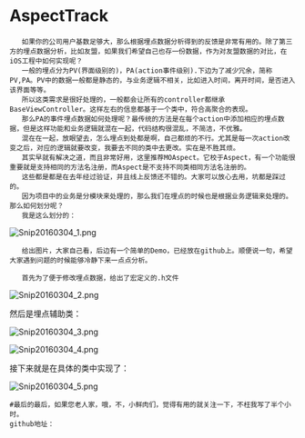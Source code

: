 # AspectTrack
       如果你的公司用户基数足够大，那么根据埋点数据分析得到的反馈是非常有用的。除了第三方的埋点数据分析，比如友盟，如果我们希望自己也存一份数据，作为对友盟数据的对比，在iOS工程中如何实现呢？
       一般的埋点分为PV(界面级别的)，PA(action事件级别).下边为了减少冗余，简称PV,PA。PV中的数据一般都是静态的，与业务逻辑不相关，比如进入时间，离开时间，是否进入该界面等等。
       所以这类需求是很好处理的，一般都会让所有的controller都继承BaseViewController。这样左右的信息都基于一个类中，符合高聚合的表现。
       那么PA的事件埋点数据如何处理呢？最传统的方法是在每个action中添加相应的埋点数据，但是这样功能和业务逻辑就混在一起，代码结构很混乱，不简洁，不优雅。
       混在在一起，放眼望去，怎么埋点到处都是啊，自己都烦的不行。尤其是每一次action改变之后，对应的逻辑就要改变，我要去不同的类中去更改。实在是不胜其烦。
       其实早就有解决之道，而且非常好用，这里推荐MOAspect。它校于Aspect，有一个功能很重要就是支持相同的方法名注册，而Aspect是不支持不同类相同方法名注册的。
       这些都是都是在去年经过验证，并且线上反馈还不错的。大家可以放心去用，坑都是踩过的。
       因为项目中的业务是分模块来处理的，那么我们在埋点的时候也是根据业务逻辑来处理的。那么如何划分呢？
       我是这么划分的：
           
![Snip20160304_1.png](http://upload-images.jianshu.io/upload_images/325120-c00ead403c228366.png?imageMogr2/auto-orient/strip%7CimageView2/2/w/600)

       给出图片，大家自己看，后边有一个简单的Demo，已经放在github上。顺便说一句，希望大家遇到问题的时候能够冷静下来一点点分析。
     
       首先为了便于修改埋点数据，给出了宏定义的.h文件
        
![Snip20160304_2.png](http://upload-images.jianshu.io/upload_images/325120-60fac04f37f9a424.png?imageMogr2/auto-orient/strip%7CimageView2/2/w/600)

然后是埋点辅助类：
           
![Snip20160304_3.png](http://upload-images.jianshu.io/upload_images/325120-746b3f8253a23ab5.png?imageMogr2/auto-orient/strip%7CimageView2/2/w/600)


![Snip20160304_4.png](http://upload-images.jianshu.io/upload_images/325120-0170074a52641bc3.png?imageMogr2/auto-orient/strip%7CimageView2/2/w/600)

接下来就是在具体的类中实现了：
       
![Snip20160304_5.png](http://upload-images.jianshu.io/upload_images/325120-53981a8e9cf7cd47.png?imageMogr2/auto-orient/strip%7CimageView2/2/w/600)

    #最后的最后，如果您老人家，哦，不，小鲜肉们，觉得有用的就关注一下，不枉我写了半个小时。
    github地址：
   

       
 
        
